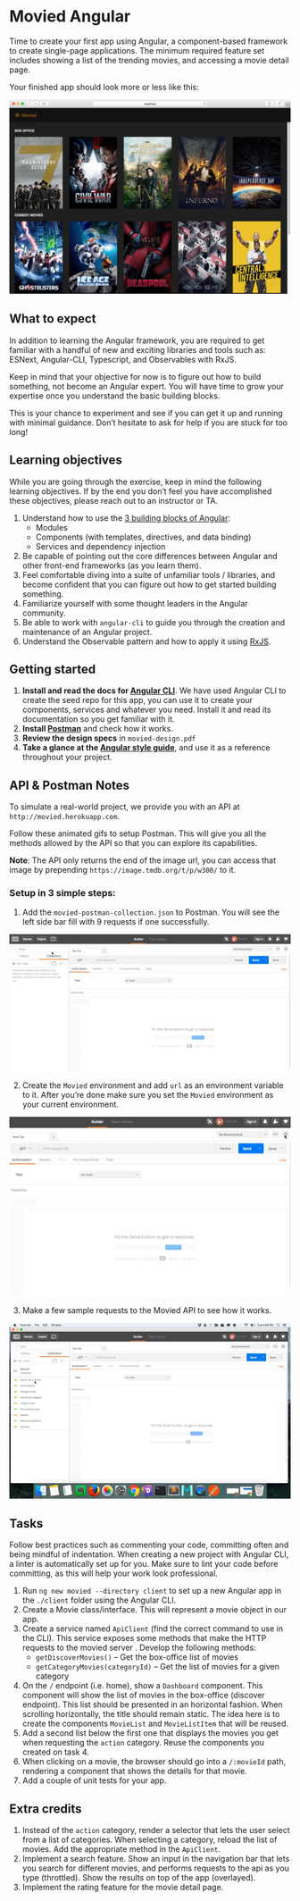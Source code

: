 # Movied Angular

Time to create your first app using Angular, a component-based framework to create single-page applications. The minimum required feature set includes showing a list of the trending movies, and accessing a movie detail page.

Your finished app should look more or less like this:

![Movied](readme-images/dashboard.jpg)

## What to expect

In addition to learning the Angular framework, you are required to get familiar with a handful of new and exciting libraries and tools such as: ESNext, Angular-CLI, Typescript, and Observables with RxJS.

Keep in mind that your objective for now is to figure out how to build something, not become an Angular expert. You will have time to grow your expertise once you understand the basic building blocks. 

This is your chance to experiment and see if you can get it up and running with minimal guidance. Don’t hesitate to ask for help if you are stuck for too long!

## Learning objectives

While you are going through the exercise, keep in mind the following learning objectives. If by the end you don’t feel you have accomplished these objectives, please reach out to an instructor or TA.

1. Understand how to use the [3 building blocks of Angular](https://angular.io/guide/architecture):
    - Modules
    - Components (with templates, directives, and data binding)
    - Services and dependency injection
2. Be capable of pointing out the core differences between Angular and other front-end frameworks (as you learn them).
3. Feel comfortable diving into a suite of unfamiliar tools / libraries, and become confident that you can figure out how to get started building something.
4. Familiarize yourself with some thought leaders in the Angular community.
5. Be able to work with `angular-cli` to guide you through the creation and maintenance of an Angular project.
6. Understand the Observable pattern and how to apply it using [RxJS](https://rxjs-dev.firebaseapp.com/). 

## Getting started

1. **Install and read the docs for [Angular CLI](https://github.com/angular/angular-cli/wiki)**. We have used Angular CLI to create the seed repo for this app, you can use it to create your components, services and whatever you need. Install it and read its documentation so you get familiar with it.
2. **Install [Postman](https://www.getpostman.com/)** and check how it works.
3. **Review the design specs** in `movied-design.pdf`
4. **Take a glance at the [Angular style guide](https://angular.io/styleguide)**, and use it as a reference throughout your project.

## API & Postman Notes

To simulate a real-world project, we provide you with an API at `http://movied.herokuapp.com`.

Follow these animated gifs to setup Postman. This will give you all the methods allowed by the API so that you can explore its capabilities.

**Note**: The API only returns the end of the image url, you can access that image by prepending `https://image.tmdb.org/t/p/w300/` to it.

### Setup in 3 simple steps:

1. Add the `movied-postman-collection.json` to Postman. You will see the left side bar fill with 9 requests if one successfully.

![Movied](readme-images/add-collection-postman.gif)

2. Create the `Movied` environment and add `url` as an environment variable to it. After you’re done make sure you set the `Movied` environment as your current environment.

![Movied](readme-images/add-env-var-postman-v1.gif)

3. Make a few sample requests to the Movied API to see how it works.

![Movied](readme-images/make-sample-request-postman.gif)


## Tasks

Follow best practices such as commenting your code, committing often and being mindful of indentation. When creating a new project with Angular CLI, a linter is automatically set up for you. Make sure to lint your code before committing, as this will help your work look professional.

1. Run `ng new movied --directory client` to set up a new Angular app in the `./client` folder using the Angular CLI.
2. Create a Movie class/interface. This will represent a movie object in our app.
3. Create a service named `ApiClient` (find the correct command to use in the CLI). This service exposes some methods that make the HTTP requests to the movied server  . Develop the following methods:
    - `getDiscoverMovies()` – Get the box-office list of movies
    - `getCategoryMovies(categoryId)` – Get the list of movies for a given category
4. On the `/` endpoint (i.e. home), show a `Dashboard` component. This component will show the list of movies in the box-office (discover endpoint). This list should be presented in an horizontal fashion. When scrolling horizontally, the title should remain static. The idea here is to create the components `MovieList` and `MovieListItem` that will be reused.
5. Add a second list below the first one that displays the movies you get when requesting the `action` category. Reuse the components you created on task 4.
6. When clicking on a movie, the browser should go into a `/:movieId` path, rendering a component that shows the details for that movie.
7. Add a couple of unit tests for your app.

## Extra credits

1. Instead of the `action` category, render a selector that lets the user select from a list of categories. When selecting a category, reload the list of movies. Add the appropriate method in the `ApiClient`.
2. Implement a search feature. Show an input in the navigation bar that lets you search for different movies, and performs requests to the api as you type (throttled). Show the results on top of the app (overlayed).
3. Implement the rating feature for the movie detail page.

